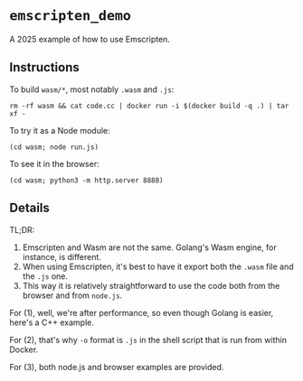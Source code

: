 # `emscripten_demo`

A 2025 example of how to use Emscripten.

## Instructions

To build `wasm/*`, most notably `.wasm` and `.js`:

```
rm -rf wasm && cat code.cc | docker run -i $(docker build -q .) | tar xf -
```

To try it as a Node module:

```
(cd wasm; node run.js)
```

To see it in the browser:

```
(cd wasm; python3 -m http.server 8888)
```

## Details

TL;DR:

1. Emscripten and Wasm are not the same. Golang's Wasm engine, for instance, is different.
2. When using Emscripten, it's best to have it export both the `.wasm` file and the `.js` one.
3. This way it is relatively straightforward to use the code both from the browser and from `node.js`.

For (1), well, we're after performance, so even though Golang is easier, here's a C++ example.

For (2), that's why `-o` format is `.js` in the shell script that is run from within Docker.

For (3), both node.js and browser examples are provided.
